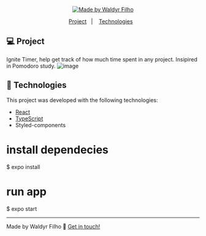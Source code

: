 <p align="center">
  <a href="https://www.linkedin.com/in/waldyr-romero-de-oliveira-filho-357bb013a/">
    <img alt="Made by Waldyr Filho" src="https://img.shields.io/badge/made%20by-WaldyrFilho-%2304D361">
  </a>
</p>
<p align="center">
  <a href="#-project">Project</a>&nbsp;&nbsp;&nbsp;|&nbsp;&nbsp;&nbsp;
  <a href="#-technologies">Technologies</a>&nbsp;&nbsp;&nbsp;
</p>

## 💻 Project

Ignite Timer, help get track of how much time spent in any project. Insipired in Pomodoro study.
![image](https://github.com/DynhoROLF/02-ignite-timer/assets/97751715/0a314358-9528-49d2-b39e-d81b5251b772)

## :rocket: Technologies

This project was developed with the following technologies:

- [React](https://reactjs.org)
- [TypeScript](https://www.typescriptlang.org/)
- Styled-components

# install dependecies 
$ expo install 

# run app
$ expo start

---

Made by Waldyr Filho :wave: [Get in touch!](https://www.linkedin.com/in/waldyr-romero-de-oliveira-filho-357bb013a/)

[nodejs]: https://nodejs.org/
[npm]:https://docs.npmjs.com/
[vc]: https://code.visualstudio.com/
[vceditconfig]: https://marketplace.visualstudio.com/items?itemName=EditorConfig.EditorConfig
[prettier]: https://marketplace.visualstudio.com/items?itemName=esbenp.prettier-vscode

